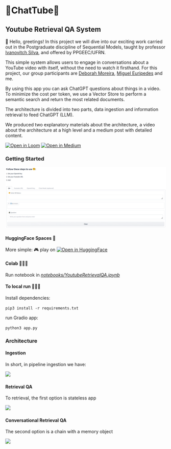 # 🤖ChatTube🎥

## Youtube Retrieval QA System

🤭 Hello, greetings! In this project we will dive into our exciting work carried out in the Postgraduate discipline of Sequential Models, taught by professor [Ivanovitch Silva](http://github.com/ivanovitchm), and offered by PPGEEC/UFRN. 

This simple system allows users to engage in conversations about a YouTube video with itself, without the need to watch it firsthand. For this project, our group participants are [Deborah Moreira](http://github.com/deborahmoreira), [Miguel Euripedes](https://github.com/MiguelEuripedes) and me.

By using this app you can ask ChatGPT questions about things in a video. To minimize the cost per token, we use a Vector Store to perform a semantic search and return the most related documents.

The architecture is divided into two parts, data ingestion and information retrieval to feed ChatGPT (LLM).

We produced two explanatory materials about the architecture, a video about the architecture at a high level and a medium post with detailed content.

[![Open in Loom](https://img.shields.io/badge/-Video-83DA77?style=flat-square&logo=loom)]() [![Open in Medium](https://img.shields.io/badge/-Medium-black?style=flat-square&logo=medium)]()

### Getting Started

![](images/app_hf_spaces.png)

#### HuggingFace Spaces 🚀

More simple: 🎮 play on [![Open in HuggingFace](https://img.shields.io/badge/-Spaces-yellow?style=flat-square)](https://huggingface.co/spaces/vilsonrodrigues/youtube-retrieval-qa)

#### Colab 👩🏼‍💻

Run notebook in <i>[notebooks/YoutubeRetrievalQA.ipynb](notebooks/YoutubeRetrievalQA.ipynb)</i>

#### To local run 🚴🏾‍♀️

Install dependencies:

``` pip3 install -r requirements.txt ``` 

run Gradio app:

``` python3 app.py ``` 

### Architecture 

#### Ingestion

In short, in pipeline ingestion we have:

![](images/ingestion_pipeline.png)

#### Retrieval QA 

To retrieval, the first option is stateless app

![](images/retrieval_pipeline.png)

#### Conversational Retrieval QA 

The second option is a chain with a memory object

![](images/conversational_retrieval_pipeline.png)